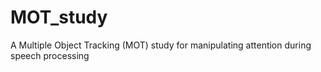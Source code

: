 # MOT_study
 A Multiple Object Tracking (MOT) study for manipulating attention during speech processing
